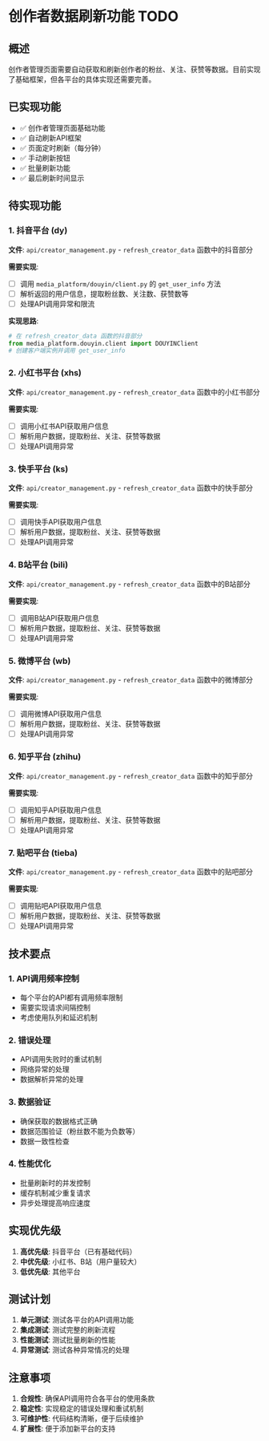 # 创作者数据刷新功能 TODO

## 概述
创作者管理页面需要自动获取和刷新创作者的粉丝、关注、获赞等数据。目前实现了基础框架，但各平台的具体实现还需要完善。

## 已实现功能
- ✅ 创作者管理页面基础功能
- ✅ 自动刷新API框架
- ✅ 页面定时刷新（每分钟）
- ✅ 手动刷新按钮
- ✅ 批量刷新功能
- ✅ 最后刷新时间显示

## 待实现功能

### 1. 抖音平台 (dy)
**文件**: `api/creator_management.py` - `refresh_creator_data` 函数中的抖音部分

**需要实现**:
- [ ] 调用 `media_platform/douyin/client.py` 的 `get_user_info` 方法
- [ ] 解析返回的用户信息，提取粉丝数、关注数、获赞数等
- [ ] 处理API调用异常和限流

**实现思路**:
```python
# 在 refresh_creator_data 函数的抖音部分
from media_platform.douyin.client import DOUYINClient
# 创建客户端实例并调用 get_user_info
```

### 2. 小红书平台 (xhs)
**文件**: `api/creator_management.py` - `refresh_creator_data` 函数中的小红书部分

**需要实现**:
- [ ] 调用小红书API获取用户信息
- [ ] 解析用户数据，提取粉丝、关注、获赞等数据
- [ ] 处理API调用异常

### 3. 快手平台 (ks)
**文件**: `api/creator_management.py` - `refresh_creator_data` 函数中的快手部分

**需要实现**:
- [ ] 调用快手API获取用户信息
- [ ] 解析用户数据，提取粉丝、关注、获赞等数据
- [ ] 处理API调用异常

### 4. B站平台 (bili)
**文件**: `api/creator_management.py` - `refresh_creator_data` 函数中的B站部分

**需要实现**:
- [ ] 调用B站API获取用户信息
- [ ] 解析用户数据，提取粉丝、关注、获赞等数据
- [ ] 处理API调用异常

### 5. 微博平台 (wb)
**文件**: `api/creator_management.py` - `refresh_creator_data` 函数中的微博部分

**需要实现**:
- [ ] 调用微博API获取用户信息
- [ ] 解析用户数据，提取粉丝、关注、获赞等数据
- [ ] 处理API调用异常

### 6. 知乎平台 (zhihu)
**文件**: `api/creator_management.py` - `refresh_creator_data` 函数中的知乎部分

**需要实现**:
- [ ] 调用知乎API获取用户信息
- [ ] 解析用户数据，提取粉丝、关注、获赞等数据
- [ ] 处理API调用异常

### 7. 贴吧平台 (tieba)
**文件**: `api/creator_management.py` - `refresh_creator_data` 函数中的贴吧部分

**需要实现**:
- [ ] 调用贴吧API获取用户信息
- [ ] 解析用户数据，提取粉丝、关注、获赞等数据
- [ ] 处理API调用异常

## 技术要点

### 1. API调用频率控制
- 每个平台的API都有调用频率限制
- 需要实现请求间隔控制
- 考虑使用队列和延迟机制

### 2. 错误处理
- API调用失败时的重试机制
- 网络异常的处理
- 数据解析异常的处理

### 3. 数据验证
- 确保获取的数据格式正确
- 数据范围验证（粉丝数不能为负数等）
- 数据一致性检查

### 4. 性能优化
- 批量刷新时的并发控制
- 缓存机制减少重复请求
- 异步处理提高响应速度

## 实现优先级

1. **高优先级**: 抖音平台（已有基础代码）
2. **中优先级**: 小红书、B站（用户量较大）
3. **低优先级**: 其他平台

## 测试计划

1. **单元测试**: 测试各平台的API调用功能
2. **集成测试**: 测试完整的刷新流程
3. **性能测试**: 测试批量刷新的性能
4. **异常测试**: 测试各种异常情况的处理

## 注意事项

1. **合规性**: 确保API调用符合各平台的使用条款
2. **稳定性**: 实现稳定的错误处理和重试机制
3. **可维护性**: 代码结构清晰，便于后续维护
4. **扩展性**: 便于添加新平台的支持 
